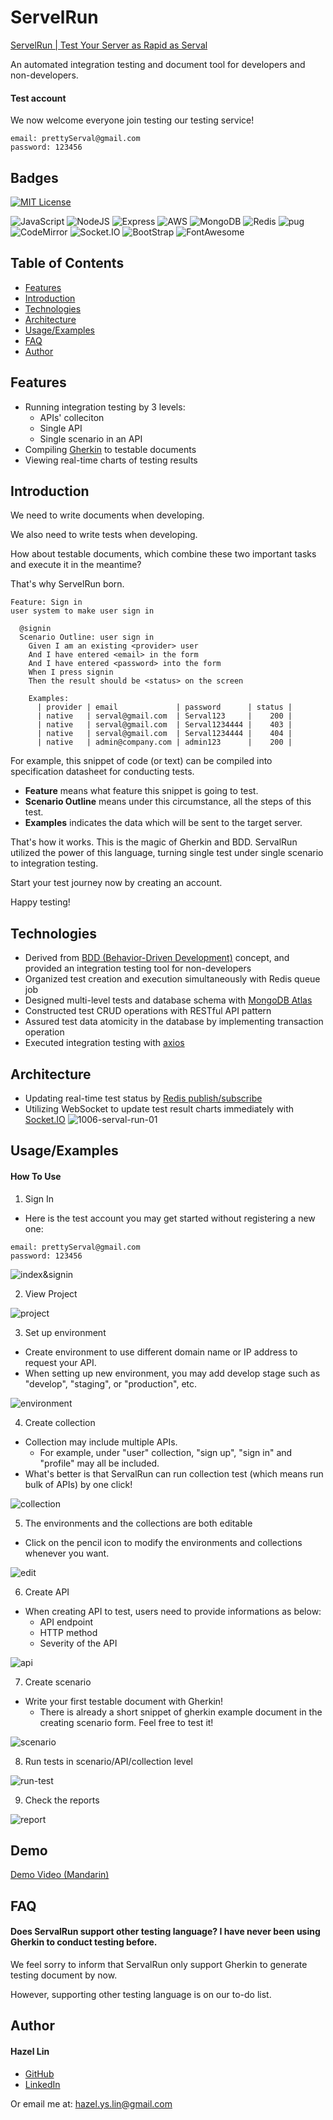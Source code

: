 # ServelRun

[ServelRun | Test Your Server as Rapid as Serval](https://serval.run/)

An automated integration testing and document tool for developers and non-developers.

#### Test account

We now welcome everyone join testing our testing service!

```
email: prettyServal@gmail.com
password: 123456
```

## Badges

[![MIT License](https://img.shields.io/badge/License-MIT-green.svg)](https://choosealicense.com/licenses/mit/)

![JavaScript](https://img.shields.io/badge/JavaScript-323330?style=for-the-badge&logo=javascript&logoColor=F7DF1E)
![NodeJS](https://img.shields.io/badge/Node.js-339933?style=for-the-badge&logo=nodedotjs&logoColor=white)
![Express](https://img.shields.io/badge/Express.js-000000?style=for-the-badge&logo=express&logoColor=white)
![AWS](https://img.shields.io/badge/Amazon_AWS-FF9900?style=for-the-badge&logo=amazonaws&logoColor=white)
![MongoDB](https://img.shields.io/badge/MongoDB-4EA94B?style=for-the-badge&logo=mongodb&logoColor=white)
![Redis](https://img.shields.io/badge/redis-%23DD0031.svg?&style=for-the-badge&logo=redis&logoColor=white)
![pug](https://img.shields.io/badge/Pug-E3C29B?style=for-the-badge&logo=pug&logoColor=black)
![CodeMirror](https://img.shields.io/badge/CodeMirror-D30707?style=for-the-badge&logo=CodeMirror&logoColor=white)
![Socket.IO](https://img.shields.io/badge/Socket.io-010101?&style=for-the-badge&logo=Socket.io&logoColor=white)
![BootStrap](https://img.shields.io/badge/Bootstrap-563D7C?style=for-the-badge&logo=bootstrap&logoColor=white)
![FontAwesome](https://img.shields.io/badge/Font_Awesome-339AF0?style=for-the-badge&logo=fontawesome&logoColor=white)

## Table of Contents

- [Features](#Features)
- [Introduction](#Introduction)
- [Technologies](#Technologies)
- [Architecture](#Architecture)
- [Usage/Examples](#Usageexamples)
- [FAQ](#FAQ)
- [Author](#Author)

## Features

- Running integration testing by 3 levels:
  - APIs' colleciton
  - Single API
  - Single scenario in an API
- Compiling [Gherkin](https://cucumber.io/docs/gherkin/) to testable documents
- Viewing real-time charts of testing results

## Introduction

We need to write documents when developing.

We also need to write tests when developing.

How about testable documents, which combine these two important tasks and execute it in the meantime?

That's why ServelRun born.

```gherkin
Feature: Sign in
user system to make user sign in

  @signin
  Scenario Outline: user sign in
    Given I am an existing <provider> user
    And I have entered <email> in the form
    And I have entered <password> into the form
    When I press signin
    Then the result should be <status> on the screen

    Examples:
      | provider | email             | password      | status |
      | native   | serval@gmail.com  | Serval123     |    200 |
      | native   | serval@gmail.com  | Serval1234444 |    403 |
      | native   | serval@gmail.com  | Serval1234444 |    404 |
      | native   | admin@company.com | admin123      |    200 |
```

For example, this snippet of code (or text) can be compiled into specification datasheet for conducting tests.

- **Feature** means what feature this snippet is going to test.
- **Scenario Outline** means under this circumstance, all the steps of this test.
- **Examples** indicates the data which will be sent to the target server.

That's how it works. This is the magic of Gherkin and BDD.
ServalRun utilized the power of this language, turning single test under single scenario to integration testing.

Start your test journey now by creating an account.

Happy testing!

## Technologies

- Derived from [BDD (Behavior-Driven Development)](https://cucumber.io/school/) concept, and provided an integration testing tool for non-developers
- Organized test creation and execution simultaneously with Redis queue job
- Designed multi-level tests and database schema with [MongoDB Atlas](https://www.mongodb.com/)
- Constructed test CRUD operations with RESTful API pattern
- Assured test data atomicity in the database by implementing transaction operation
- Executed integration testing with [axios](https://www.npmjs.com/package/axios)

## Architecture

- Updating real-time test status by [Redis publish/subscribe](https://redis.io/docs/manual/pubsub/)
- Utilizing WebSocket to update test result charts immediately with [Socket.IO](https://socket.io/)
  ![1006-serval-run-01](https://user-images.githubusercontent.com/61045228/195749497-3e2b1b62-6815-4dd8-8842-46e159b91ad4.png)

## Usage/Examples

#### How To Use

1. Sign In

- Here is the test account you may get started without registering a new one:

```
email: prettyServal@gmail.com
password: 123456
```

![index&signin](https://user-images.githubusercontent.com/61045228/195796252-315136ba-e659-47c8-bed0-f159c00cdcde.gif)

2. View Project

![project](https://user-images.githubusercontent.com/61045228/195796271-916665ed-543b-44df-8dc1-81aabda9d518.gif)

3. Set up environment

- Create environment to use different domain name or IP address to request your API.
- When setting up new environment, you may add develop stage such as "develop", "staging", or "production", etc.

![environment](https://user-images.githubusercontent.com/61045228/195796292-6fff5a73-fe7a-4dbf-8138-81757f60b702.gif)

4. Create collection

- Collection may include multiple APIs.
  - For example, under "user" collection, "sign up", "sign in" and "profile" may all be included.
- What's better is that ServalRun can run collection test (which means run bulk of APIs) by one click!

![collection](https://user-images.githubusercontent.com/61045228/195796305-dad51831-7807-4d0e-9491-92967e9a5109.gif)

5. The environments and the collections are both editable

- Click on the pencil icon to modify the environments and collections whenever you want.

![edit](https://user-images.githubusercontent.com/61045228/195796354-8ae8d7e0-9490-465b-b870-88cc35631229.gif)

6. Create API

- When creating API to test, users need to provide informations as below:
  - API endpoint
  - HTTP method
  - Severity of the API

![api](https://user-images.githubusercontent.com/61045228/195796374-78e857da-a7da-40e1-96d3-0594119e7974.gif)

7. Create scenario

- Write your first testable document with Gherkin!
  - There is already a short snippet of gherkin example document in the creating scenario form. Feel free to test it!

![scenario](https://user-images.githubusercontent.com/61045228/195796399-0a699c6f-7b9b-4fce-a60d-508453f25ea3.gif)

8. Run tests in scenario/API/collection level

![run-test](https://user-images.githubusercontent.com/61045228/195796417-b5427eb5-2ada-4bbf-9662-2abe2cb1b1d0.gif)

9. Check the reports

![report](https://user-images.githubusercontent.com/61045228/195796438-db697d84-bf36-4b45-90ca-33d6e358e38d.gif)

## Demo

[Demo Video (Mandarin)](https://drive.google.com/file/d/1UQXXjSv0RydYQG6Ks9tZkDoJ-x02OTWS/view)

## FAQ

#### Does ServalRun support other testing language? I have never been using Gherkin to conduct testing before.

We feel sorry to inform that ServalRun only support Gherkin to generate testing document by now.

However, supporting other testing language is on our to-do list.

## Author

#### Hazel Lin

- [GitHub](https://github.com/hazel-ys-lin)
- [LinkedIn](https://www.linkedin.com/in/hazel-lin-yi-sin/)

Or email me at: hazel.ys.lin@gmail.com
